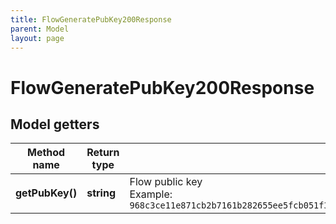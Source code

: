 ```yaml
---
title: FlowGeneratePubKey200Response
parent: Model
layout: page
---
```


# FlowGeneratePubKey200Response

## Model getters

Method name | Return type | Description | Notes
------------ | ------------- | ------------- | -------------
**getPubKey()** | **string** | Flow public key <br>Example: `968c3ce11e871cb2b7161b282655ee5fcb051f3c04894705d771bf11c6fbebfc6556ab8a0c04f45ea56281312336d0668529077c9d66891a6cad3db877acbe90` | [optional]

